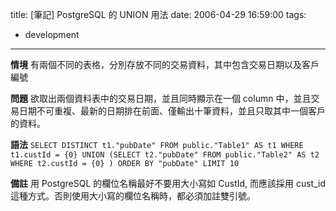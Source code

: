 title: \[筆記\] PostgreSQL 的 UNION 用法
date: 2006-04-29 16:59:00
tags: 
- development
---

**情境**
有兩個不同的表格，分別存放不同的交易資料，其中包含交易日期以及客戶編號

**問題**
欲取出兩個資料表中的交易日期，並且同時顯示在一個 column 中，並且交易日期不可重複、最新的日期排在前面、僅輸出十筆資料，並且只取其中一個客戶的資料。

**語法**
`SELECT DISTINCT t1."pubDate" FROM public."Table1" AS t1 WHERE t1.custId = {0} UNION (SELECT t2."pubDate" FROM public."Table2" AS t2 WHERE t2.custId = {0} ) ORDER BY "pubDate" LIMIT 10`

**備註**
用 PostgreSQL 的欄位名稱最好不要用大小寫如 CustId, 而應該採用 cust_id 這種方式。否則使用大小寫的欄位名稱時，都必須加註雙引號。